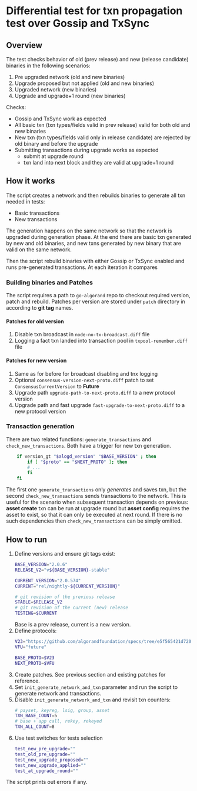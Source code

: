 # Differential test for txn propagation test over Gossip and TxSync

## Overview

The test checks behavior of old (prev release) and new (release candidate) binaries in the following scenarios:
1. Pre upgraded network (old and new binaries)
2. Upgrade proposed but not applied (old and new binaries)
3. Upgraded network (new binaries)
4. Upgrade and upgrade+1 round (new binaries)

Checks:
* Gossip and TxSync work as expected
* All basic txn (txn types/fields valid in prev release) valid for both old and new binaries
* New txn (txn types/fields valid only in release candidate) are rejected by old binary and before the upgrade
* Submitting transactions during upgrade works as expected
  - submit at upgrade round
  - txn land into next block and they are valid at upgrade+1 round

## How it works

The script creates a network and then rebuilds binaries to generate all txn needed in tests:
* Basic transactions
* New transactions

The generation happens on the same network so that the network is upgraded during generation phase. At the end there are basic txn generated by new and old binaries, and new txns generated by new binary that are valid on the same network.

Then the script rebuild binaries with either Gossip or TxSync enabled and runs pre-generated transactions. At each iteration it compares 

### Building binaries and Patches

The script requires a path to `go-algorand` repo to checkout required version, patch and rebuild.
Patches per version are stored under `patch` directory in according to **git tag** names.

#### Patches for old version

1. Disable txn broadcast in `node-no-tx-broadcast.diff` file
2. Logging a fact txn landed into transaction pool in `txpool-remember.diff` file

#### Patches for new version

1. Same as for before for broadcast disabling and tnx logging
2. Optional `consensus-version-next-proto.diff` patch to set `ConsensusCurrentVersion` to **Future**
3. Upgrade path `upgrade-path-to-next-proto.diff` to a new protocol version
4. Upgrade path and fast upgrade `fast-upgrade-to-next-proto.diff` to a new protocol version

### Transaction generation

There are two related functions: `generate_transactions` and `check_new_transactions`. Both have a trigger for new txn generation.
```bash
    if version_gt "$alogd_version" "$BASE_VERSION" ; then
        if [ "$proto" == "$NEXT_PROTO" ]; then
        # ...
        fi
    fi
```

The first one `generate_transactions` only _generates_ and saves txn, but the second `check_new_transactions` sends transactions to the network. This is useful for the scenario when subsequent transaction depends on previous: **asset create** txn can be run at upgrade round but **asset config** requires the asset to exist, so that it can only be executed at next round.
If there is no such dependencies then `check_new_transactions` can be simply omitted.

## How to run

1. Define versions and ensure git tags exist:
    ```bash
    BASE_VERSION="2.0.6"
    RELEASE_V2="v${BASE_VERSION}-stable"

    CURRENT_VERSION="2.0.574"
    CURRENT="rel/nightly-${CURRENT_VERSION}"

    # git revision of the previous release
    STABLE=$RELEASE_V2
    # git revision of the current (new) release
    TESTING=$CURRENT
    ```
    Base is a prev release, current is a new version.
2. Define protocols:
    ```bash
    V23="https://github.com/algorandfoundation/specs/tree/e5f565421d720c6f75cdd186f7098495caf9101f"
    VFU="future"

    BASE_PROTO=$V23
    NEXT_PROTO=$VFU
    ```
3. Create patches. See previous section and existing patches for reference.
4. Set `init_generate_network_and_txn` parameter and run the script to generate network and transactions.
5. Disable `init_generate_network_and_txn` and revisit txn counters:
    ```bash
    # payset, keyreg, lsig, group, asset
    TXN_BASE_COUNT=5
    # base + app call, rekey, rekeyed
    TXN_ALL_COUNT=8
    ```
6. Use test switches for tests selection
    ```bash
    test_new_pre_upgrade=""
    test_old_pre_upgrade=""
    test_new_upgrade_proposed=""
    test_new_upgrade_applied=""
    test_at_upgrade_round=""
    ```

The script prints out errors if any.
